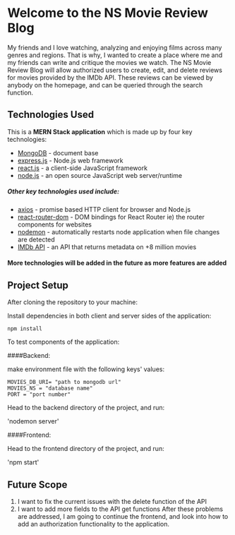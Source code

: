 # Welcome to the NS Movie Review Blog
My friends and I love watching, analyzing and enjoying films across many genres and regions. That is why, I wanted
to create a place where me and my friends can write and critique the movies we watch. The NS Movie Review Blog
will allow authorized users to create, edit, and delete reviews for movies provided by the IMDb API. These reviews can be
viewed by anybody on the homepage, and can be queried through the search function.

## Technologies Used
This is a **MERN Stack application** which is made up by four key technologies:

* [MongoDB](https://docs.mongodb.com/) - document base
* [express.js](https://expressjs.com/) - Node.js web framework
* [react.js](https://reactjs.org/) - a client-side JavaScript framework
* [node.js](https://nodejs.org/en/docs/) - an open source JavaScript web server/runtime


##### Other key technologies used include:

* [axios](https://www.npmjs.com/package/axios) - promise based HTTP client for browser and Node.js
* [react-router-dom](https://www.npmjs.com/package/react-router-dom) - DOM bindings for React Router ie) the router components for websites
* [nodemon](https://www.npmjs.com/package/nodemon) - automatically restarts node application when file changes are detected
* [IMDb API](https://developer.imdb.com/) - an API that returns metadata on +8 million movies


#### More technologies will be added in the future as more features are added

## Project Setup
After cloning the repository to your machine:

Install dependencies in both client and server sides of the application:

`npm install`

To test components of the application:

####Backend:

make environment file with the following keys' values:
```
MOVIES_DB_URI= "path to mongodb url"
MOVIES_NS = "database name"
PORT = "port number"
```
Head to the backend directory of the project, and run:

'nodemon server'

####Frontend:

Head to the frontend directory of the project, and run:

'npm start'

## Future Scope
1. I want to fix the current issues with the delete function of the API
2. I want to add more fields to the API get functions
After these problems are addressed, I am going to continue the frontend, and look into how to add an authorization functionality to the application.
